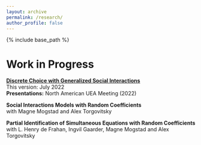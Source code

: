 ```yaml
---
layout: archive
permalink: /research/
author_profile: false
---
```


{% include base_path %}


Work in Progress
======

[**Discrete Choice with Generalized Social Interactions**](/files/dcwgsi_draft.pdf)<br>
This version: July 2022<br>
**Presentations:** North American UEA Meeting (2022)


**Social Interactions Models with Random Coefficients**<br>
with Magne Mogstad and Alex Torgovitsky


**Partial Identification of Simultaneous Equations with Random Coefficients**<br>
with L. Henry de Frahan, Ingvil Gaarder, Magne Mogstad and Alex Torgovitsky
